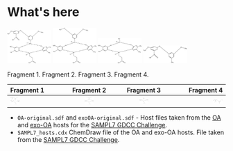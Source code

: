 # What's here

<img src="./images/OA-fragment-1.png" width=20% height=20%> <img src="./images/OA-fragment-2.png" width=20% height=20%> <img src="./images/OA-fragment-3.png" width=20% height=20%> <img src="./images/OA-fragment-4.png" width=20% height=20%>

Fragment 1.            Fragment 2.            Fragment 3.            Fragment 4.

| Fragment 1 | Fragment 2 | Fragment 3 | Fragment 4 |
| :----------- | :------------: | :------------: | ------------: |
| <img src="./images/OA-fragment-1.png" width=20% height=20%>    |   <img src="./images/OA-fragment-2.png" width=20% height=20%>   |    <img src="./images/OA-fragment-3.png" width=20% height=20%>    |   <img src="./images/OA-fragment-4.png" width=20% height=20%> |

- `OA-original.sdf` and `exoOA-original.sdf` - Host files taken from the [OA](https://github.com/samplchallenges/SAMPL7/blob/master/host_guest/GDCC_and_guests/host_files/OA.sdf) and [exo-OA](https://github.com/samplchallenges/SAMPL7/blob/master/host_guest/GDCC_and_guests/host_files/exoOA.sdf) hosts for the [SAMPL7 GDCC Challenge](https://github.com/samplchallenges/SAMPL7/tree/master/host_guest/GDCC_and_guests/host_files).
- `SAMPL7_hosts.cdx` ChemDraw file of the OA and exo-OA hosts. File taken from the [SAMPL7 GDCC Challenge](https://github.com/samplchallenges/SAMPL7/tree/master/host_guest/GDCC_and_guests/host_files).
